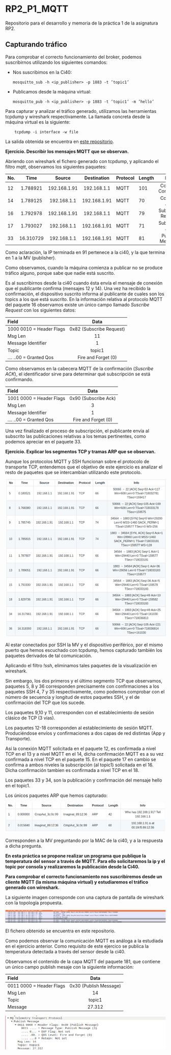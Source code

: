 # RP2_P1_MQTT

Repositorio para el desarrollo y memoria de la práctica 1 de la asignatura RP2.

##  Capturando tráfico

Para comprobar el correcto funcionamiento del broker, podemos suscribirnos utilizando los
siguientes comandos:

  * Nos suscribimos en la Ci40: 
  
        mosquitto_sub -h <ip_publisher> -p 1883 -t ’topic1’

  * Publicamos desde la máquina virtual: 
  
        mosquitto_pub -h <ip_publisher> -p 1883 -t ’topic1’ -m ’hello’
        
 Para capturar y analizar el tráfico generado, utilizamos las herramientas tcpdump y wireshark respectivamente. La llamada concreta desde la máquina virtual es la siguiente:
 
        tcpdump -i interface -w file
        
 La salida obtenida se encuentra en [este repositorio](https://github.com/softportal/Bin/blob/master/broker.out).
 
 **Ejercicio. Describir los mensajes MQTT que se observan.**  
 
 Abriendo con wireshark el fichero generado con tcpdump, y aplicando el filtro *mqtt*, observamos los siguientes paquetes:
 
 |No.|Time|Source|Destination|Protocol|Length|Info|
 |:--|:--:|:--:|:--:|:--|:--|:--:|
 12|1.788921|192.168.1.91|192.168.1.1|MQTT|101|Connect Command|
 14|1.789125|192.168.1.1|192.168.1.91|MQTT|70|Connect Ack|
 16|1.792978|192.168.1.91|192.168.1.1|MQTT|79|Subscribe Request|
 17|1.793027|192.168.1.1|192.168.1.91|MQTT|71|Subscribe Ack|
 33|16.310729|192.168.1.1|192.168.1.91|MQTT|81|Publish Message|
 
Como aclaración, la IP terminada en 91 pertenece a la ci40, y la que termina en 1 a la MV (publisher).
 
Como observamos, cuando la máquina comienza a publicar no se produce tráfico alguno, porque sabe que nadie está suscrito. 
 
Es al suscribirnos desde la ci40 cuando ésta envía el mensaje de conexión que el publicante confirma (mensajes 12 y 14). Una vez ha recibido la confirmación, el dispositivo suscrito informa al publicante de cuales son los topics a los que está suscrito. En la información relativa al protocolo MQTT del paquete 16 observamos existe un único campo llamado *Suscribe Request* con los siguientes datos:

|Field|Data|
|:--|:--:|
1000 0010 = Header Flags|0x82 (Subscribe Request)
Msg Len|11
Message Identifier|1
Topic|topic1
.... ..00 = Granted Qos|Fire and Forget (0)

Como observamos en la cabecera MQTT de la confirmación (*Suscribe ACK*), el identificador sirve para determinar qué subscripción se está confirmando.

|Field|Data|
|:--|:--:|
1001 0000 = Header Flags|0x90 (Subscribe Ack)
Msg Len|3
Message Identifier|1
.... ..00 = Granted Qos|Fire and Forget (0)

Una vez finalizado el proceso de subscripción, el publicante envía al subscrito las publicaciones relativas a los temas pertinentes, como podemos apreciar en el paquete 33.


**Ejercicio. Explicar los segmentos TCP y tramas ARP que se observan.**

Aunque los protocolos MQTT y SSH funcionan sobre el protocolo de transporte TCP, entendemos que el objetivo de este ejercicio es analizar el resto de paquetes que se intercambian utilizando este protocolo.

![picture](https://raw.githubusercontent.com/softportal/RP2_P1_MQTT/master/tabla1.png)

Al estar conectados por SSH la MV y el dispositivo periférico, por el mismo puerto que hemos escuchado con tcpdump, hemos capturado también los paquetes derivados de tal comunicación.

Aplicando el filtro *!ssh*, eliminamos tales paquetes de la visualización en wireshark.

Sin embargo, los dos primeros y el último segmento TCP que observamos, paquetes 5, 8 y 36 corresponden precisamente con confirmaciones a los paquetes SSH 4, 7 y 35 respectivamente, como podemos comprobar con el número de secuencia y longitud de estos paquetes SSH, y el de confirmación del TCP que los sucede.

Los paquetes 9,10 y 11, corresponden con el establecimiento de sesión clásico de TCP (3 vías).

Los paquetes 12-18 corresponden al establecimiento de sesión MQTT. Produciéndose envíos y confirmaciones a dos capas de red distintas (App y Transporte).

Así la conexión MQTT solicitada en el paquete 12, es confirmada a nivel TCP en el 13 y a nivel MQTT en el 14, dicha confirmación MQTT es a su vez confirmada a nivel TCP en el paquete 15. En el paquete 17 en cambio se confirma a ambos niveles la subscripción (al topic1) solicitada en el 16. Dicha confirmación tambien es confirmada a nivel TCP en el 18.

Los paquetes 33 y 34, son la publicación y confirmación del mensaje hello en el topic1.

Los únicos paquetes ARP que hemos capturado:

![picture](https://raw.githubusercontent.com/softportal/RP2_P1_MQTT/master/tabla2.png)
  
Corresponden a la MV preguntando por la MAC de la ci40, y a la respuesta a dicha pregunta.

**En esta práctica se propone realizar un programa que publique la temperatura del sensor a través de MQTT. Para ello solicitaremos la ip y el topic por consola y realizaremos la publicación desde la Ci40.**

**Para comprobar el correcto funcionamiento nos suscribiremos desde un cliente MQTT (la
misma máquina virtual) y estudiaremos el tráfico generado con wireshark.**

La siguiente imagen corresponde con una captura de pantalla de wireshark con la topología propuesta.

![picture](https://raw.githubusercontent.com/softportal/RP2_P1_MQTT/master/picture.png)

El fichero obtenido se encuentra en este repositorio.

Como podemos observar la comunicación MQTT es análoga a la estudiada en el ejercicio anterior. Como requisito de este ejercico se publica la temperatura detectada a través del sensor desde la ci40.

Observamos el contenido de la capa MQTT del paquete 181, que contiene un único campo publish mesaje con la siguiente información:

|Field|Data|
|:--|:--:|
0011 0000 = Header Flags|0x30 (Publish Message)
Msg Len|14
Topic|topic1
Message|27.312

![picture](https://raw.githubusercontent.com/softportal/RP2_P1_MQTT/master/app_pic.png)












 
 
 
        
 
